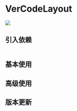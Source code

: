 # VerCodeLayout

![](https://raw.githubusercontent.com/simplepeng/VerCodeLayout/master/statics/vercode.gif)

## 引入依赖

```groovy

```

## 基本使用

## 高级使用

## 版本更新

